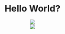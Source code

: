 <center><h1 style="font-size: 30px;">Hello World?</h></center>

<div align="center">
  
  <img src="https://i.pinimg.com/originals/e9/0e/6c/e90e6ced05e7e96a17cf66866b4031cd.gif" />
  
 </div>


<div align="center">
  
  <img src ="https://stats.quine.sh/aberrant/languages-over-time?theme=dark" />
  
  </div>
  


